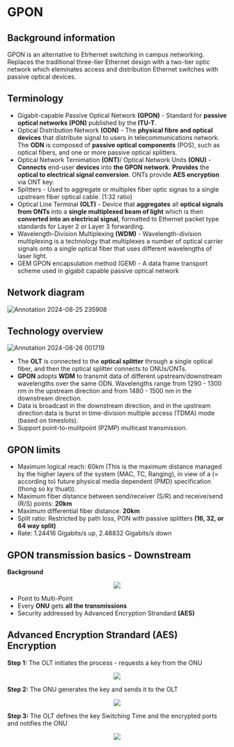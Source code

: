 # GPON
## Background information
GPON is an alternative to Etrhernet switching in campus networking. Replaces the traditional three-tier Ethernet design with a two-tier optic network which eleminates access and distribution Ethernet switches with passive optical devices.
## Terminology
- Gigabit-capable Passive Optical Network **(GPON)** - Standard for **passive optical networks (PON)** published by the **ITU-T**.
- Optical Distribution Network **(ODN)** - The **physical fibre and optical devices** that distribute signal to users in telecommunications network. The **ODN** is composed of **passive optical components** (POS), such as optical fibers, and one or more passive optical splitters.
- Optical Network Ternimation **(ONT)**/ Optical Network Units **(ONU)** - **Connects** end-user **devices** into **the GPON network**. **Provides** the **optical to electrical signal conversion**. ONTs provide **AES encryption** via ONT key.
- Splitters - Used to aggregate or multiplex fiber optic signas to a single upstream fiber optical cable. (1:32 ratio)
- Optical Line Terminal **(OLT)** - Device that **aggregates** all **optical signals from ONTs** into a **single multiplexed beam of light** which is then **converted into an electrical signal**, formatted to Ethernet packet type standards for Layer 2 or Layer 3 forwarding.
- Wavelength-Division Multiplexing **(WDM)** - Wavelength-division multiplexing is a technology that multiplexes a number of optical carrier signals onto a single optical fiber that uses different wavelengths of laser light.
- GEM GPON encapsulation method (GEM) - A data frame transport scheme used in gigabit capable passive optical network

## Network diagram
![Annotation 2024-08-25 235908](https://github.com/user-attachments/assets/6133fd3c-fc2b-4fc2-bc8b-8fa9df51670c)

## Technology overview
![Annotation 2024-08-26 001719](https://github.com/user-attachments/assets/c6c669c7-9e75-4dab-99c3-12143d22c3d9)
- The **OLT** is connected to the **optical splitter** through a single optical fiber, and then the optical splitter connects to ONUs/ONTs.
- **GPON** adopts **WDM** to transmit data of different upstream/downstream wavelengths over the same ODN. Wavelengths range from 1290 - 1300 nm in the upstream direction and from 1480 - 1500 nm in the downstream direction.
- Data is broadcast in the downstream direction, and in the upstream direction data is burst in time-division multiple access (TDMA) mode (based on timeslots).
- Support point-to-mulitpoint (P2MP) multicast transmission.

## GPON limits
- Maximum logical reach: 60km (This is the maximum distance managed by the higher layers of the system (MAC, TC, Ranging), in view of a (= according to) future physical media dependent (PMD) specification (thong so ky thuat)).
- Maximum fiber distance between send/receiver (S/R) and receive/send (R/S) points: **20km**
- Maximum differential fiber distance: **20km**
- Split ratio: Restricted by path loss, PON with passive splitters **(16, 32, or 64 way split)**
- Rate: 1.24416 Gigabits/s up, 2.48832 Gigabits/s down

## GPON transmission basics - Downstream
**Background**
<p align="center">
  <img src="https://github.com/user-attachments/assets/6a53fd5b-b6ea-41f9-9af9-b33d9f3cf555">
</p>

- Point to Multi-Point
- Every **ONU** gets **all the transmissions**
- Security addressed by Advanced Encryption Strandard **(AES)**

## Advanced Encryption Strandard (AES) Encryption
**Step 1:** The OLT initiates the process - requests a key from the ONU
<p align="center">
  <img src="https://github.com/user-attachments/assets/d234407a-abb1-40d3-8176-a83e98f12b63">
</p>

**Step 2:** The ONU generates the key and sends it to the OLT
<p align="center">
  <img src="https://github.com/user-attachments/assets/29193327-f016-4fec-960c-374cc4250cc0">
</p>

**Step 3:** The OLT defines the key Switching Time and the encrypted ports and notifies the ONU
<p align="center">
  <img src="https://github.com/user-attachments/assets/30618953-0286-4ed3-a1ac-3b679b82b281">
</p>


